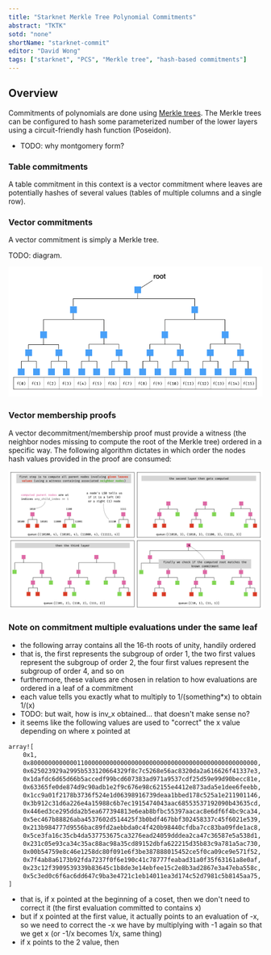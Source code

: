 ```yaml
---
title: "Starknet Merkle Tree Polynomial Commitments"
abstract: "TKTK"
sotd: "none"
shortName: "starknet-commit"
editor: "David Wong"
tags: ["starknet", "PCS", "Merkle tree", "hash-based commitments"]
---
```


## Overview

Commitments of polynomials are done using [Merkle trees](). The Merkle trees can be configured to hash some parameterized number of the lower layers using a circuit-friendly hash function (Poseidon).

* TODO: why montgomery form?

### Table commitments

A table commitment in this context is a vector commitment where leaves are potentially hashes of several values (tables of multiple columns and a single row).

### Vector commitments

A vector commitment is simply a Merkle tree. 

TODO: diagram.

![vector commit](/img/starknet/fri/vector_commit.png)

### Vector membership proofs

A vector decommitment/membership proof must provide a witness (the neighbor nodes missing to compute the root of the Merkle tree) ordered in a specific way. The following algorithm dictates in which order the nodes hash values provided in the proof are consumed:

![vector decommit](/img/starknet/fri/vector_decommit.png)

### Note on commitment multiple evaluations under the same leaf

* the following array contains all the 16-th roots of unity, handily ordered
* that is, the first represents the subgroup of order 1, the two first values represent the subgroup of order 2, the four first values represent the subgroup of order 4, and so on
* furthermore, these values are chosen in relation to how evaluations are ordered in a leaf of a commitment
* each value tells you exactly what to multiply to 1/(something*x) to obtain 1/(x)
* TODO: but wait, how is inv_x obtained... that doesn't make sense no?
* it seems like the following values are used to "correct" the x value depending on where x pointed at

```
array![
    0x1,
    0x800000000000011000000000000000000000000000000000000000000000000,
    0x625023929a2995b533120664329f8c7c5268e56ac8320da2a616626f41337e3,
    0x1dafdc6d65d66b5accedf99bcd607383ad971a9537cdf25d59e99d90becc81e,
    0x63365fe0de874d9c90adb1e2f9c676e98c62155e4412e873ada5e1dee6feebb,
    0x1cc9a01f2178b3736f524e1d06398916739deaa1bbed178c525a1e211901146,
    0x3b912c31d6a226e4a15988c6b7ec1915474043aac68553537192090b43635cd,
    0x446ed3ce295dda2b5ea677394813e6eab8bfbc55397aacac8e6df6f4bc9ca34,
    0x5ec467b88826aba4537602d514425f3b0bdf467bbf302458337c45f6021e539,
    0x213b984777d9556bac89fd2aebbda0c4f420b98440cfdba7cc83ba09fde1ac8,
    0x5ce3fa16c35cb4da537753675ca3276ead24059dddea2ca47c36587e5a538d1,
    0x231c05e93ca34c35ac88ac98a35cd89152dbfa622215d35b83c9a781a5ac730,
    0x00b54759e8c46e1258dc80f091e6f3be387888015452ce5f0ca09ce9e571f52,
    0x7f4ab8a6173b92fda7237f0f6e190c41c78777feabad31a0f35f63161a8e0af,
    0x23c12f3909539339b83645c1b8de3e14ebfee15c2e8b3ad2867e3a47eba558c,
    0x5c3ed0c6f6ac6dd647c9ba3e4721c1eb14011ea3d174c52d7981c5b8145aa75,
]
```

* that is, if x pointed at the beginning of a coset, then we don't need to correct it (the first evaluation committed to contains x)
* but if x pointed at the first value, it actually points to an evaluation of -x, so we need to correct the -x we have by multiplying with -1 again so that we get x (or -1/x becomes 1/x, same thing)
* if x points to the 2 value, then 